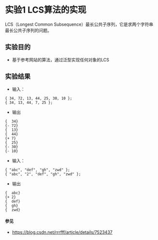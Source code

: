 # 实验1 LCS算法的实现

LCS（Longest Common Subsequence）最长公共子序列，它是求两个字符串最长公共子序列的问题。

## 实验目的
- 基于参考网站的算法，通过泛型实现任何对象的LCS

## 实验结果

- 输入：
```
{ 34, 72, 13, 44, 25, 30, 10 };
{ 34, 13, 44, 7, 25 };
```
- 输出
```
{  34}
{- 72}
{  13}
{  44}
{+ 7}
{  25}
{- 30}
{- 10}

```

- 输入：
```
{ "abc", "def", "gh", "zwd" };
{ "abc", "2", "def", "gh", "zwd" };
```
- 输出
```
{  abc}
{+ 2}
{  def}
{  gh}
{  zwd}
```
#### 参见
- https://blog.csdn.net/rrrfff/article/details/7523437
